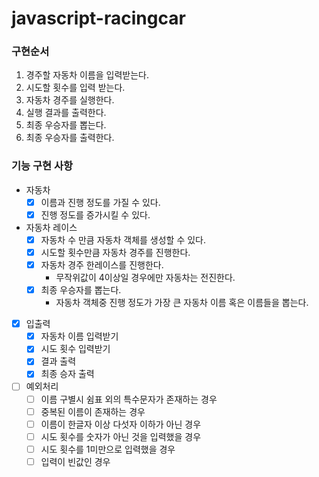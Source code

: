 # javascript-racingcar

### 구현순서
1. 경주할 자동차 이름을 입력받는다.
2. 시도할 횟수를 입력 받는다.
3. 자동차 경주를 실행한다.  
4. 실행 결과를 출력한다.
5. 최종 우승자를 뽑는다.
6. 최종 우승자를 출력한다.


### 기능 구현 사항
- 자동차
    - [x] 이름과 진행 정도를 가질 수 있다.
    - [x] 진행 정도를 증가시킬 수 있다.
- 자동차 레이스
    - [x] 자동차 수 만큼 자동차 객체를 생성할 수 있다.
    - [x] 시도할 횟수만큼 자동차 경주를 진행한다.
    - [x] 자동차 경주 한레이스를 진행한다.
        - 무작위값이 4이상일 경우에만 자동차는 전진한다.
    - [x] 최종 우승자를 뽑는다.
        - 자동차 객체중 진행 정도가 가장 큰 자동차 이름 혹은 이름들을 뽑는다.
- [x] 입출력
    - [x] 자동차 이름 입력받기
    - [x] 시도 횟수 입력받기
    - [x] 결과 출력
    - [x] 최종 승자 출력

- [ ] 예외처리
  - [ ] 이름 구별시 쉼표 외의 특수문자가 존재하는 경우
  - [ ] 중복된 이름이 존재하는 경우
  - [ ] 이름이 한글자 이상 다섯자 이하가 아닌 경우
  - [ ] 시도 횟수를 숫자가 아닌 것을 입력했을 경우
  - [ ] 시도 횟수를 1미만으로 입력했을 경우
  - [ ] 입력이 빈값인 경우